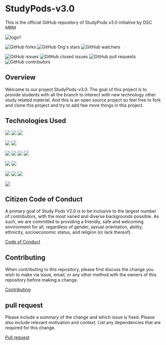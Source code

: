 # StudyPods-v3.0

This is the official GitHub repository of StudyPods v3.0 initiative by DSC MBM

![logo1](https://encrypted-tbn0.gstatic.com/images?q=tbn:ANd9GcQ70LHUvtNCdVViiLcLs5x_bbL3aNQtYVRqOA&usqp=CAU)

![GitHub forks](https://img.shields.io/github/forks/dscmbm/StudyPods-v3.0?style=social)
![GitHub Org's stars](https://img.shields.io/github/stars/dscmbm/StudyPods-v3.0?style=social)
![GitHub watchers](https://img.shields.io/github/watchers/dscmbm/StudyPods-v3.0?style=social)

![GitHub issues](https://img.shields.io/github/issues/dscmbm/StudyPods-v3.0?color=green&style=for-the-badge)
![GitHub closed issues](https://img.shields.io/github/issues-closed/dscmbm/StudyPods-v3.0?color=red&style=for-the-badge)
![GitHub pull requests](https://img.shields.io/github/issues-pr/dscmbm/StudyPods-v3.0?color=orange&style=for-the-badge)
![GitHub contributors](https://img.shields.io/github/contributors/dscmbm/StudyPods-v3.0?color=blue&style=for-the-badge)

## Overview

Welcome to our project StudyPods-v3.0. The goal of this project is to provide students with all the branch to interect with new technology other study related material. And this is an open source project so feel free to fork and clone this project and try to add few more things in this project.

## Technologies Used

<img src="https://img.shields.io/badge/Web Development-FFA500?style=for-the-badge&logo=Front-end&logoColor=white"> <img src="https://img.shields.io/badge/Frontend-1572B6?style=for-the-badge&logo=css3&logoColor=white"> <img src="https://img.shields.io/badge/Backend-F7DF1E?style=for-the-badge&logo=javascript&logoColor=black">

 <img src="https://img.shields.io/badge/BlockChain-94F53B?style=for-the-badge&logo=Front-end-framework&logoColor=white">
<!--  <img src="https://img.shields.io/badge/Bootstrap-563D7C?style=for-the-badge&logo=bootstrap&logoColor=white"> <img src="https://img.shields.io/badge/React-20232A?style=for-the-badge&logo=react&logoColor=61DAFB"> -->

 <img src="https://img.shields.io/badge/Andriod DEVELOPMENT-53A973?style=for-the-badge&logo=Back-end&logoColor=White"> 
<!--  <img src="https://img.shields.io/badge/Node.js-43853D?style=for-the-badge&logo=node-dot-js&logoColor=white"> -->

<img src="https://img.shields.io/badge/Python-3C7EDC?style=for-the-badge&logo=Back-end-Framework&logoColor=white"> <img src="https://img.shields.io/badge/DSA-3C7EDC?style=for-the-badge&logo=Back-end-Framework&logoColor=white"> <img src ="https://img.shields.io/badge/CPP-000000?style=for-the-badge&logo=express&logoColor=white"> <img src ="https://img.shields.io/badge/C-000000?style=for-the-badge&logo=express&logoColor=white">

<img src="https://img.shields.io/badge/AutoCAD-E81629?style=for-the-badge&logo=Authentication-Authorization&logoColor=white"> <img src="https://img.shields.io/badge/Aerospace-ffca28?style=for-the-badge&logo=firebase&logoColor=black">

<img src="https://img.shields.io/badge/ROBOTICS -464B4D?style=for-the-badge&logo=Database&logoColor=white"> <img src ="https://img.shields.io/badge/IOT-4EA94B?style=for-the-badge&logo=mongodb&logoColor=white"> <img src ="https://img.shields.io/badge/ML and AI-53adcb?style=for-the-badge&logo=mongoose&logoColor=white">

<img src ="https://img.shields.io/badge/Data science-53adcb?style=for-the-badge&logo=mongoose&logoColor=white">

## Citizen Code of Conduct

A primary goal of Study Pods V2.0 is to be inclusive to the largest number of contributors, with the most varied and diverse backgrounds possible. As such, we are committed to providing a friendly, safe and welcoming environment for all, regardless of gender, sexual orientation, ability, ethnicity, socioeconomic status, and religion (or lack thereof).

[Code of Conduct](https://github.com/dscmbm/StudyPods-v3.0/blob/main/CODE_OF_CONDUCT.md)

## Contributing

When contributing to this repository, please first discuss the change you wish to make via issue, email, or any other method with the owners of this repository before making a change.

[Contributing](https://github.com/dscmbm/StudyPods-v3.0/blob/main/CONTRIBUTING.md)

## pull request

Please include a summary of the change and which issue is fixed. Please also include relevant motivation and context. List any dependencies that are required for this change.

[Pull request](https://github.com/dscmbm/StudyPods-v3.0/blob/main/pull_request_template.md)

<!-- ## Contributers
<table>
  <tr>
    <td align="center"><a href="https://github.com/tanmay12-sud0"><img src="https://avatars.githubusercontent.com/u/74183172?v=4" width="200px;" alt=""/><br /><sub><b>Tanmay Goyal</b></sub></a><br /><a href="#https://github.com/tanmay12-sud0" title="Content">🖋</a> <a href="https://github.com/Satwikan/2nd-hand-mbm/commits/main" title="Documentation">📖</a></td>
   <td align="center"><a href="https://github.com/Rajat-Jain29"><img src="https://avatars.githubusercontent.com/u/74781798?v=4" width="200px;" alt=""/><br /><sub><b>Rajat Jain</b></sub></a><br /><a href="https://github.com/Rajat-Jain29" title="Content">🖋</a> <a href="https://github.com/Satwikan/2nd-hand-mbm/commits/main" title="Documentation">📖</a></td>
    <td align="center"><a href="https://github.com/RYzen-009"><img src="https://avatars.githubusercontent.com/u/74481466?s=400&u=3ce07bd992f782c43c2474dd99e284f1671f43fe&v=4" width="200px;" alt=""/><br /><sub><b>Tanmay Mathur</b></sub></a><br /><a href="https://github.com/RYzen-009" title="Content">🖋</a> <a href="https://github.com/Satwikan/2nd-hand-mbm/commits/main" title="Documentation">📖</a></td>
    <td align="center"><a href="https://github.com/Satwikan"><img src="https://avatars.githubusercontent.com/u/69719072?v=4" width="200px;" alt=""/><br /><sub><b>Satwik Anmol</b></sub></a><br /><a href="https://github.com/Satwikan" title="Content">🖋</a> <a href="https://github.com/Satwikan/2nd-hand-mbm/commits/main" title="Documentation">📖</a></td>
 </tr>
</table>
 -->

<!-- ## LICENSE -->
<!-- [MIT](https://github.com/Satwikan/2nd-hand-mbm/blob/main/LICENSE) -->
